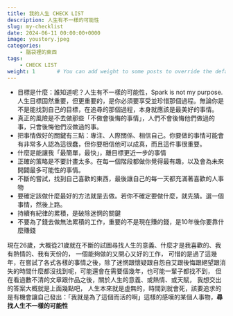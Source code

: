 ```yaml
---
title: 我的人生 CHECK LIST
description: 人生有不一樣的可能性
slug: my-checklist
date: 2024-06-11 00:00:00+0000
image: youstory.jpeg
categories:
    - 腦袋裡的東西
tags:
    - CHECK LIST
weight: 1       # You can add weight to some posts to override the default sorting (date descending)
---
```

* 目標是什麼：誰知道呢？人生有不一樣的可能性，Spark is not my purpose.
人生目標固然重要，但更重要的，是你必須要享受並珍惜那個過程。無論你是不是能找到自己的目標，在追尋的那個過程，本身就應該是最美好的事情。
* 真正的風險是不去做那些「不做會後悔的事情」，人們不會後悔他們做過的事，只會後悔他們沒做過的事。
* 把事情做好的關鍵有三點：專注、人際關係、相信自己。你要做的事情可能會有非常多人認為這很蠢，但你要相信他可以成真，而且這件事很重要。
* 什麼是能讓我「最簡單，最快」，離目標更近一步的事情
* 正確的策略是不要計畫太多。在每一個階段都做你覺得最有趣，以及會為未來開闢最多可能性的事情。
* 不斷的嘗試，找到自己喜歡的東西，最後讓自己的每一天都充滿著喜歡的人事物
* 要確定該做什麼最好的方法就是去做。若你不確定要做什麼，就先猜。選一個事情，然後上路。
* 持續有紀律的累積，是破除迷惘的關鍵
* 不要為了錢去做無法累積的工作，重要的不是現在賺的錢，是10年後你要靠什麼賺錢


現在26歲，大概從21歲就在不斷的試圖尋找人生的意義、什麼才是我喜歡的、我有熱情的、我有天份的，
一個能夠做的又開心又好的工作，
可惜的是過了這幾年，在嘗試了各式各樣的事情之後，除了迷惘跟懷疑跟自怨自艾跟後悔跟絕望跟消失的時間什麼都沒找到呢，可能還會在需要個幾年，也可能一輩子都找不到，
但在看過數不清的文章跟作品之後，關於人生的意義、或熱情、或天賦，
我想交出的答案大概就是上面幾點吧，
人生本來就是虛無的，時間到就會死，該要追求的是有機會讓自己發出：「我就是為了這個而活的啊」這樣的感嘆的某個人事物，**尋找人生不一樣的可能性**
